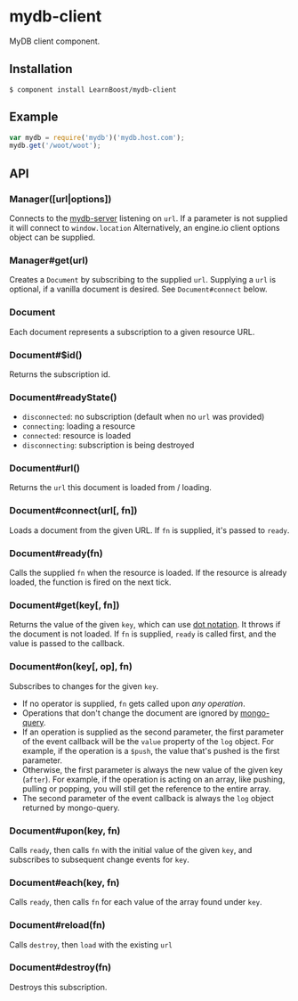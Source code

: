 
# mydb-client

  MyDB client component.

## Installation

```
$ component install LearnBoost/mydb-client
```

## Example

```js
var mydb = require('mydb')('mydb.host.com');
mydb.get('/woot/woot');
```

## API

### Manager([url|options])

  Connects to the [mydb-server](http://github.com/learnboost/mydb-server)
  listening on `url`.
  If a parameter is not supplied it will connect to `window.location`
  Alternatively, an engine.io client options object can be supplied.

### Manager#get(url)

  Creates a `Document` by subscribing to the supplied `url`.
  Supplying a `url` is optional, if a vanilla document is desired. See
  `Document#connect` below.

### Document

  Each document represents a subscription to a given resource URL.

### Document#$id()

  Returns the subscription id.

### Document#readyState()

  - `disconnected`: no subscription (default when no `url` was provided)
  - `connecting`: loading a resource
  - `connected`: resource is loaded
  - `disconnecting`: subscription is being destroyed

### Document#url()

  Returns the `url` this document is loaded from / loading.

### Document#connect(url[, fn])

  Loads a document from the given URL. If `fn` is supplied, it's passed
  to `ready`.

### Document#ready(fn)

  Calls the supplied `fn` when the resource is loaded. If the resource
  is already loaded, the function is fired on the next tick.

### Document#get(key[, fn])

  Returns the value of the given `key`, which can use [dot
  notation](http://github.com/learnboost/dot).
  It throws if the document is not loaded.
  If `fn` is supplied, `ready` is called first, and the value is passed
  to the callback.

### Document#on(key[, op], fn)

  Subscribes to changes for the given `key`.

  - If no operator is supplied, `fn` gets called upon _any operation_.
  - Operations that don't change the document are ignored by
    [mongo-query](http://github.com/learnboost/mongo-query).
  - If an operation is supplied as the second parameter, the
    first parameter of the event callback will be the `value` property
    of the `log` object. For example, if the operation is a `$push`, the
    value that's pushed is the first parameter.
  - Otherwise, the first parameter is always the new value of the given
    key (`after`). For example, if the operation is acting on an array,
    like pushing, pulling or popping, you will still get the reference
    to the entire array.
  - The second parameter of the event callback is always the `log` object
    returned by mongo-query.

### Document#upon(key, fn)

  Calls `ready`, then calls `fn` with the initial value of the given
  `key`, and subscribes to subsequent change events for `key`.

### Document#each(key, fn)

  Calls `ready`, then calls `fn` for each value of the array found under
  `key`.

### Document#reload(fn)

  Calls `destroy`, then `load` with the existing `url`

### Document#destroy(fn)

  Destroys this subscription.
